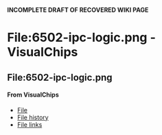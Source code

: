 **INCOMPLETE DRAFT OF RECOVERED WIKI PAGE**

# File:6502-ipc-logic.png - VisualChips

## File:6502-ipc-logic.png

#### From VisualChips

- [File](#file)
- [File history](#filehistory)
- [File links](#filelinks)

